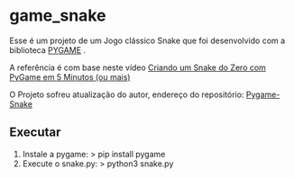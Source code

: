 # game_snake
Esse é um projeto de um Jogo clássico Snake que foi desenvolvido com a biblioteca <a href="https://www.pygame.org/news">PYGAME</a> .

A referência é com base neste vídeo <a href="https://www.youtube.com/watch?v=H4TXHI9BRCQ&t">Criando um Snake do Zero com PyGame em 5 Minutos (ou mais)</a>

O Projeto sofreu atualização do autor, endereço do repositório: <a href="https://github.com/filhoweuler/Pygame-Snake/tree/master">Pygame-Snake</a>

<h2>Executar</h2>
<ol>
 <li>Instale a pygame:  > pip install pygame</li>
 <li>Execute o snake.py: > python3 snake.py </li>
</ol>
